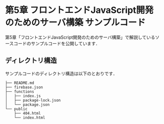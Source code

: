 # 第5章 フロントエンドJavaScript開発のためのサーバ構築 サンプルコード

第5章「フロントエンドJavaScript開発のためのサーバ構築」で解説しているソースコードのサンプルコードを公開しています．

## ディレクトリ構造

サンプルコードのディレクトリ構造は以下のとおりです．

```
├── README.md
├── firebase.json
├── functions
│   ├── index.js
│   ├── package-lock.json
│   └── package.json
└── public
    ├── 404.html
    └── index.html
```

